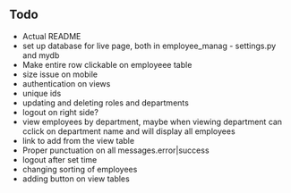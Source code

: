 ## Todo
- Actual README
- set up database for live page, both in employee_manag - settings.py and mydb
- Make entire row clickable on employeee table
- size issue on mobile
- authentication on views
- unique ids
- updating and deleting roles and departments
- logout on right side?
- view employees by department, maybe when viewing department can cclick on department name and will display all employees
- link to add from the view table
- Proper punctuation on all messages.error|success
- logout after set time
- changing sorting of employees
- adding button on view tables